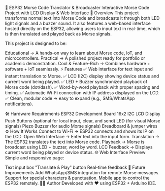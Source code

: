 🚀 ESP32 Morse Code Translator & Broadcaster
Interactive Morse Code Project with LCD Display & Web Interface
📌 Overview
This project transforms normal text into Morse Code and broadcasts it through both LED light signals and a buzzer sound.
It also features a web-based interface hosted directly on the ESP32, allowing users to input text in real-time, which is then translated and played back as Morse signals.

This project is designed to be:

Educational → A hands-on way to learn about Morse code, IoT, and microcontrollers.
Practical → A polished project ready for portfolio or academic demonstration.
Cool & Feature-Rich → Combines hardware + software + IoT seamlessly.
⚡ Features
✅ Web interface for text input and instant translation to Morse.
✅ LCD (I2C) display showing device status and current word being played.
✅ LED + Buzzer synchronized playback of Morse code (dot/dash).
✅ Word-by-word playback with proper spacing and timing.
✅ Automatic Wi-Fi connection with IP address displayed on the LCD.
✅ Clean, modular code → easy to expand (e.g., SMS/WhatsApp notifications).

🛠 Hardware Requirements
ESP32 Development Board
16x2 I2C LCD Display
Push Buttons (optional for local input, clear, and send)
LED (for visual Morse signals)
Piezo Buzzer (for audio Morse signals)
Breadboard & jumper wires
⚙️ How It Works
Connect to Wi-Fi → ESP32 connects and shows its IP on the LCD.
Open Web Interface → Enter text into the input form.
Translation → The ESP32 translates the text into Morse code.
Playback → Morse is broadcast using LED + buzzer, word by word.
LCD Feedback → Displays current word being played or device status.
🌐 Web Interface Preview
Simple and responsive page:

Text input box
"Translate & Play" button
Real-time feedback
🚀 Future Improvements
Add WhatsApp/SMS integration for remote Morse messages.
Support for special characters & punctuation.
Mobile app to control the ESP32 remotely.
👨‍💻 Author
Developed with ❤️ using ESP32 + Arduino IDE.
